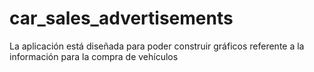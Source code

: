 # car_sales_advertisements

La aplicación está diseñada para poder construir gráficos referente a la información para la compra de vehículos
